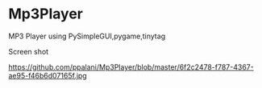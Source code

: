 # Mp3Player
MP3 Player using PySimpleGUI,pygame,tinytag

Screen shot


https://github.com/ppalani/Mp3Player/blob/master/6f2c2478-f787-4367-ae95-f46b6d07165f.jpg
